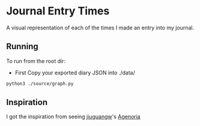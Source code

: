 # Journal Entry Times
A visual representation of each of the times I made an entry into my journal.

## Running
To run from the root dir:
- First Copy your exported diary JSON into ./data/
```sh
python3 ./source/graph.py
```

## Inspiration
I got the inspiration from seeing [jiuguangw](https://github.com/jiuguangw/)'s [Agenoria](https://github.com/jiuguangw/Agenoria)